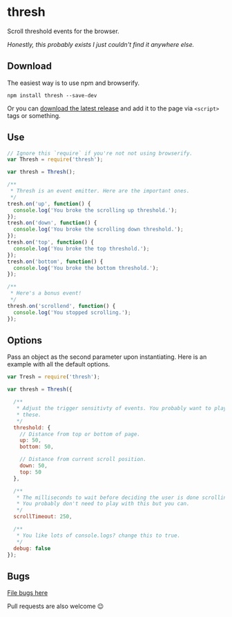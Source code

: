 # thresh

Scroll threshold events for the browser.

*Honestly, this probably exists I just couldn't find it anywhere else.*


## Download

The easiest way is to use npm and browserify.

```
npm install thresh --save-dev
```

Or you can [download the latest release](https://github.com/LegitTalon/thresh/releases)
and add it to the page via `<script>` tags or something.

## Use

```javascript
// Ignore this `require` if you're not not using browserify.
var Thresh = require('thresh');

var thresh = Thresh();

/**
 * Thresh is an event emitter. Here are the important ones.
 */
tresh.on('up', function() {
  console.log('You broke the scrolling up threshold.');
});
tresh.on('down', function() {
  console.log('You broke the scrolling down threshold.');
});
tresh.on('top', function() {
  console.log('You broke the top threshold.');
});
tresh.on('bottom', function() {
  console.log('You broke the bottom threshold.');
});

/**
 * Here's a bonus event!
 */
thresh.on('scrollend', function() {
  console.log('You stopped scrolling.');
});
```

## Options

Pass an object as the second parameter upon instantiating. Here is an example
with all the default options.

```javascript
var Tresh = require('thresh');

var thresh = Thresh({

  /**
   * Adjust the trigger sensitivty of events. You probably want to play with
   * these.
   */
  threshold: {
    // Distance from top or bottom of page.
    up: 50,
    bottom: 50,

    // Distance from current scroll position.
    down: 50,
    top: 50
  },

  /**
   * The milliseconds to wait before deciding the user is done scrolling.
   * You probably don't need to play with this but you can.
   */
  scrollTimeout: 250,

  /**
   * You like lots of console.logs? change this to true.
   */
  debug: false
});
```

## Bugs

[File bugs here](https://github.com/LegitTalon/thresh/issues)

Pull requests are also welcome :wink:
